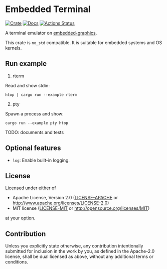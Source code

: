 # Embedded Terminal

[![Crate](https://img.shields.io/crates/v/embedded-term.svg)](https://crates.io/crates/embedded-term)
[![Docs](https://docs.rs/embedded-term/badge.svg)](https://docs.rs/embedded-term)
[![Actions Status](https://github.com/rcore-os/embedded-term/workflows/CI/badge.svg)](https://github.com/rcore-os/embedded-term/actions)

A terminal emulator on [embedded-graphics][].

This crate is `no_std` compatible. It is suitable for embedded systems and OS kernels.

[embedded-graphics]: https://github.com/embedded-graphics/embedded-graphics

## Run example

1. rterm

Read and show stdin:

```
htop | cargo run --example rterm
```

2. pty

Spawn a process and show:

```
cargo run --example pty htop
```

TODO: documents and tests

## Optional features

- `log`: Enable built-in logging.

## License

Licensed under either of

 * Apache License, Version 2.0
   ([LICENSE-APACHE](LICENSE-APACHE) or http://www.apache.org/licenses/LICENSE-2.0)
 * MIT license
   ([LICENSE-MIT](LICENSE-MIT) or http://opensource.org/licenses/MIT)

at your option.

## Contribution

Unless you explicitly state otherwise, any contribution intentionally submitted
for inclusion in the work by you, as defined in the Apache-2.0 license, shall be
dual licensed as above, without any additional terms or conditions.
